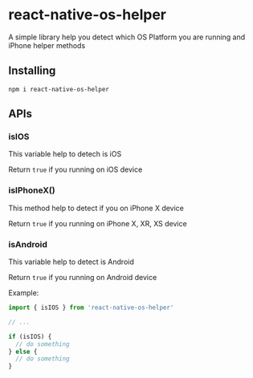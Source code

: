 # react-native-os-helper

A simple library help you detect which OS Platform you are running and iPhone helper methods

## Installing

```
npm i react-native-os-helper
```

## APIs

### isIOS
This variable help to detech is iOS

Return `true` if you running on iOS device

### isIPhoneX()
This method help to detect if you on iPhone X device

Return `true` if you running on iPhone X, XR, XS device

### isAndroid
This variable help to detect is Android

Return `true` if you running on Android device

Example:
```js
import { isIOS } from 'react-native-os-helper'

// ...

if (isIOS) {
  // do something
} else {
  // do something
}
```
